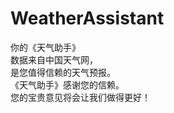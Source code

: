# WeatherAssistant
你的《天气助手》<br>
数据来自中国天气网，<br>
是您值得信赖的天气预报。<br>
《天气助手》感谢您的信赖。<br>
您的宝贵意见将会让我们做得更好！<br>

